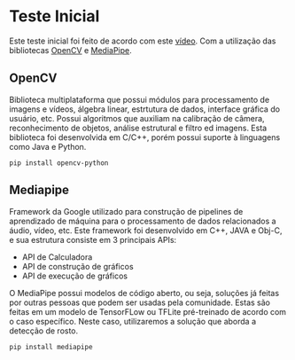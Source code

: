 # Teste Inicial 
Este teste inicial foi feito de acordo com este [vídeo](https://www.youtube.com/watch?v=mCcPmlr7y3U&t=511s). Com a utilização das bibliotecas [OpenCV](https://pypi.org/project/opencv-python/) e [MediaPipe](https://google.github.io/mediapipe/).

## OpenCV
Biblioteca multiplataforma que possui módulos para processamento de imagens e vídeos, álgebra linear, estrtutura de dados, interface gráfica do usuário, etc. Possui algoritmos que auxiliam na calibração de câmera, reconhecimento de objetos, análise estrutural e filtro ed imagens. Esta biblioteca foi desenvolvida em C/C++, porém possui suporte à linguagens como Java e Python.

```
pip install opencv-python
```

## Mediapipe
Framework da Google utilizado para construção de pipelines de aprendizado de máquina para o processamento de dados relacionados a áudio, vídeo, etc. Este framework foi desenvolvido em C++, JAVA e Obj-C, e sua estrutura consiste em 3 principais APIs:
- API de Calculadora
- API de construção de gráficos
- API de execução de gráficos

O MediaPipe possui modelos de código aberto, ou seja, soluções já feitas por outras pessoas que podem ser usadas pela comunidade. Estas são feitas em um modelo de TensorFLow ou TFLite pré-treinado de acordo com o caso específico. Neste caso, utilizaremos a solução que aborda a detecção de rosto.

```
pip install mediapipe
```
